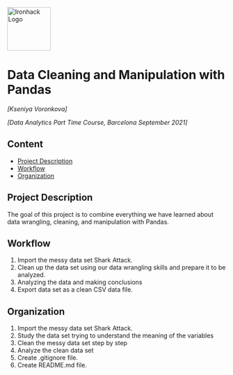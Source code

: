 <img src="https://bit.ly/2VnXWr2" alt="Ironhack Logo" width="100"/>

# Data Cleaning and Manipulation with Pandas
*[Kseniya Voronkova]*

*[Data Analytics Part Time Course, Barcelona September 2021]*

## Content
- [Project Description](#descryption)
- [Workflow](#workflow)
- [Organization](#organization)

## Project Description
The goal of this project is to combine everything we have learned about data wrangling, cleaning, and manipulation with Pandas.


## Workflow
1. Import the messy data set Shark Attack. 
2. Clean up the data set using our data wrangling skills and prepare it to be analyzed.
3. Analyzing the data and making conclusions
4. Export data set as a clean CSV data file.



## Organization
1. Import the messy data set Shark Attack. 
2. Study the data set trying to understand the meaning of the variables
3. Clean the messy data set step by step
3. Analyze the clean data set
4. Create .gitignore file.
5. Create README.md file.
